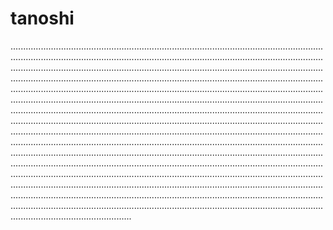 # tanoshi
................................................................................................................................................................................................................................................................................................................................................................................................................................................................................................................................................................................................................................................................................................................................................................................................................................................................................................................................................................................................................................................................................................................................................................................................................................................................................................................................................................................................................................................................................................................................................................................................................................................................................................................................................................................................................................................................................................................................................................................................................................................................................................................